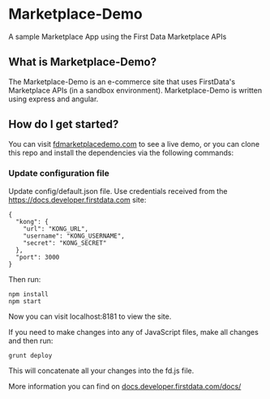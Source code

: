 # Marketplace-Demo
A sample Marketplace App using the First Data Marketplace APIs

## What is Marketplace-Demo?
The Marketplace-Demo is an e-commerce site that uses FirstData's Marketplace APIs (in a sandbox environment).  Marketplace-Demo is written using express and angular.

## How do I get started?
You can visit [fdmarketplacedemo.com](http://fdmarketplacedemo.com) to see a live demo, or you can clone this repo and install the dependencies via the following commands:

### Update configuration file

Update config/default.json file. Use credentials received from the https://docs.developer.firstdata.com site:
```
{
  "kong": {
    "url": "KONG_URL",
    "username": "KONG_USERNAME",
    "secret": "KONG_SECRET"
  },
  "port": 3000
}
```

Then run:

```
npm install
npm start
```

Now you can visit localhost:8181 to view the site.

If you need to make changes into any of JavaScript files, make all changes and then run: 

```
grunt deploy
```

This will concatenate all your changes into the fd.js file.

More information you can find on [docs.developer.firstdata.com/docs/](https://docs.developer.firstdata.com/docs/)